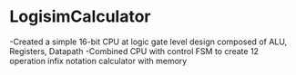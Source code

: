 # LogisimCalculator
-Created a simple 16-bit CPU at logic gate level design composed of ALU, Registers, Datapath
-Combined CPU with control FSM to create 12 operation infix notation calculator with memory
